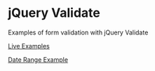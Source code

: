 # jQuery Validate
Examples of form validation with jQuery Validate

[Live Examples](http://arlen-neylon.com/jquery-validate)

[Date Range Example](http://arlen-neylon.com/jquery-validate/DateRange/)
